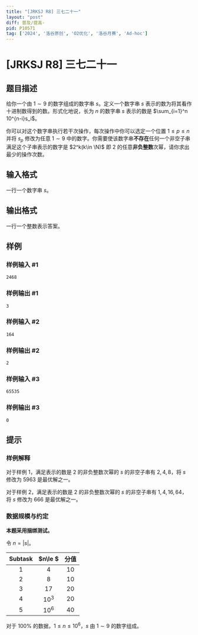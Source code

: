 ```yaml
---
title: "[JRKSJ R8] 三七二十一"
layout: "post"
diff: 普及/提高-
pid: P10571
tag: ['2024', '洛谷原创', 'O2优化', '洛谷月赛', 'Ad-hoc']
---
```

# [JRKSJ R8] 三七二十一
## 题目描述

给你一个由 $1\sim 9$ 的数字组成的数字串 $s$。定义一个数字串 $s$ 表示的数为将其看作十进制数得到的数。形式化地说，长为 $n$ 的数字串 $s$ 表示的数是 $\sum_{i=1}^n  10^{n-i}s_i$。

你可以对这个数字串执行若干次操作，每次操作中你可以选定一个位置 $1\le p\le n$ 并将 $s_p$ 修改为任意 $1\sim 9$ 中的数字。你需要使该数字串**不存在**任何一个非空子串满足这个子串表示的数字是 $2^k(k\in \N)$ 即 $2$ 的任意**非负整数**次幂，请你求出最少的操作次数。
## 输入格式

一行一个数字串 $s$。
## 输出格式

一行一个整数表示答案。
## 样例

### 样例输入 #1
```
2468
```
### 样例输出 #1
```
3
```
### 样例输入 #2
```
164
```
### 样例输出 #2
```
2
```
### 样例输入 #3
```
65535
```
### 样例输出 #3
```
0
```
## 提示

### 样例解释

对于样例 $1$，满足表示的数是 $2$ 的非负整数次幂的 $s$ 的非空子串有 $2,4,8$，将 $s$ 修改为 $5963$ 是最优解之一。

对于样例 $2$，满足表示的数是 $2$ 的非负整数次幂的 $s$ 的非空子串有 $1,4,16,64$，将 $s$ 修改为 $666$ 是最优解之一。


### 数据规模与约定
**本题采用捆绑测试。**

令 $n=|s|$。

| $\text{Subtask}$ | $n\le $ | 分值 |
| :----------: | :----------: | :----------: |
| $1$ | $4$ | $10$ |
| $2$ | $8$ | $10$ |
| $3$ | $17$ | $20$ |
| $4$ | $10^3$ | $20$ |
| $5$ | $10^6$ | $40$ |

对于 $100\%$ 的数据，$1\le n\le 10^6$，$s$ 由 $1\sim 9$ 的数字组成。
